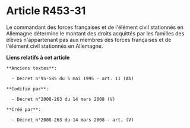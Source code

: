 # Article R453-31

Le commandant des forces françaises et de l'élément civil stationnés en Allemagne détermine le montant des droits acquittés
par les familles des élèves n'appartenant pas aux membres des forces françaises et de l'élément civil stationnés en
Allemagne.

**Liens relatifs à cet article**

	**Anciens textes**:

	  - Décret n°95-585 du 5 mai 1995 - art. 11 (Ab)

	**Codifié par**:

	  - Décret n°2008-263 du 14 mars 2008 (V)

	**Créé par**:

	  - Décret n°2008-263 du 14 mars 2008 - art. (V)
